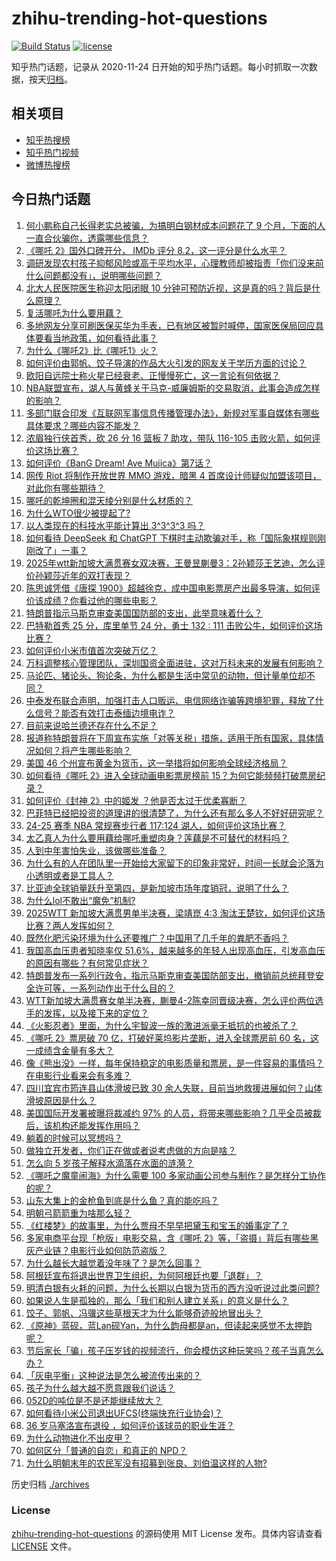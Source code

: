 # zhihu-trending-hot-questions

[![Build Status](https://github.com/justjavac/zhihu-trending-hot-questions/workflows/ci/badge.svg?branch=master)](https://github.com/justjavac/zhihu-trending-hot-questions/actions)
[![license](https://img.shields.io/github/license/justjavac/zhihu-trending-hot-questions)](https://github.com/justjavac/zhihu-trending-hot-questions/blob/master/LICENSE)

知乎热门话题，记录从 2020-11-24
日开始的知乎热门话题。每小时抓取一次数据，按天[归档](./archives)。

## 相关项目

- [知乎热搜榜](https://github.com/justjavac/zhihu-trending-top-search)
- [知乎热门视频](https://github.com/justjavac/zhihu-trending-hot-video)
- [微博热搜榜](https://github.com/justjavac/weibo-trending-hot-search)

## 今日热门话题

<!-- BEGIN -->
<!-- 最后更新时间 Sun Feb 09 2025 13:13:16 GMT+0800 (China Standard Time) -->

1. [何小鹏称自己长得老实总被骗，为搞明白钢材成本问题花了 9 个月，下面的人一直合伙骗你，透露哪些信息？](https://www.zhihu.com/question/11622489427)
1. [《哪吒 2》国外口碑开分， IMDb 评分 8.2，这一评分是什么水平？](https://www.zhihu.com/question/11464139576)
1. [调研发现农村孩子抑郁风险或高于平均水平，心理教师却被指责「你们没来前什么问题都没有」，说明哪些问题？](https://www.zhihu.com/question/11637608099)
1. [北大人民医院医生称迎太阳闭眼 10 分钟可预防近视，这是真的吗？背后是什么原理？](https://www.zhihu.com/question/11597415606)
1. [复活哪吒为什么要用藕？](https://www.zhihu.com/question/11507545037)
1. [多地网友分享可刷医保买华为手表，已有地区被暂时喊停，国家医保局回应具体要看当地政策，如何看待此事？](https://www.zhihu.com/question/11609310296)
1. [为什么《哪吒2》比《哪吒1》火？](https://www.zhihu.com/question/11553068547)
1. [如何评价由郭帆、饺子导演的作品大火引发的网友关于学历方面的讨论？](https://www.zhihu.com/question/11567943398)
1. [欧阳自远院士称火星已经衰老、正慢慢死亡，这一言论有何依据？](https://www.zhihu.com/question/11430978362)
1. [NBA联盟宣布，湖人与黄蜂关于马克-威廉姆斯的交易取消，此事会造成怎样的影响？](https://www.zhihu.com/question/11701070533)
1. [多部门联合印发《互联网军事信息传播管理办法》，新规对军事自媒体有哪些具体要求？哪些内容不能发？](https://www.zhihu.com/question/11647575537)
1. [浓眉独行侠首秀，砍 26 分 16 篮板 7 助攻，带队 116-105 击败火箭，如何评价这场比赛？](https://www.zhihu.com/question/11683593382)
1. [如何评价《BanG Dream! Ave Mujica》第7话？](https://www.zhihu.com/question/9649638564)
1. [网传 Riot 将制作开放世界 MMO 游戏，暗黑 4 首席设计师疑似加盟该项目，对此你有哪些期待？](https://www.zhihu.com/question/11546582583)
1. [哪吒的乾坤圈和混天绫分别是什么材质的？](https://www.zhihu.com/question/300702342)
1. [为什么WTO很少被提起了?](https://www.zhihu.com/question/9002081988)
1. [以人类现在的科技水平能计算出 3^3^3^3 吗？](https://www.zhihu.com/question/664518808)
1. [如何看待 DeepSeek 和 ChatGPT 下棋时主动欺骗对手，称「国际象棋规则刚刚改了」一事？](https://www.zhihu.com/question/10979868085)
1. [2025年wtt新加坡大满贯赛女双决赛，王曼昱蒯曼3：2孙颖莎王艺迪，怎么评价孙颖莎近年的双打表现？](https://www.zhihu.com/question/11663572565)
1. [陈思诚凭借《唐探 1900》超越徐克，成中国电影票房产出最多导演，如何评价该成绩？你看过他的哪些电影？](https://www.zhihu.com/question/11660431999)
1. [特朗普指示马斯克审查美国国防部的支出，此举意味着什么？](https://www.zhihu.com/question/11601616239)
1. [巴特勒首秀 25 分，库里单节 24 分，勇士 132 : 111 击败公牛，如何评价这场比赛？](https://www.zhihu.com/question/11694817809)
1. [如何评价小米市值首次突破万亿？](https://www.zhihu.com/question/11478643952)
1. [万科调整核心管理团队，深圳国资全面进驻，这对万科未来的发展有何影响？](https://www.zhihu.com/question/11516045737)
1. [马论匹、猪论头、狗论条，为什么都是生活中常见的动物，但计量单位却不同？](https://www.zhihu.com/question/599754988)
1. [中泰发布联合声明，加强打击人口贩运、电信网络诈骗等跨境犯罪，释放了什么信号？能否有效打击泰缅边境电诈？](https://www.zhihu.com/question/11616194913)
1. [目前来说哈兰德还存在什么不足？](https://www.zhihu.com/question/392857085)
1. [报道称特朗普将在下周宣布实施「对等关税」措施，适用于所有国家，具体情况如何？将产生哪些影响？](https://www.zhihu.com/question/11616784630)
1. [美国 46 个州宣布黄金为货币，这一举措将如何影响全球经济格局？](https://www.zhihu.com/question/11440792494)
1. [如何看待《哪吒 2》进入全球动画电影票房榜前 15？为何它能频频打破票房纪录？](https://www.zhihu.com/question/11627312403)
1. [如何评价《封神 2》中的姬发 ？他是否太过于优柔寡断？](https://www.zhihu.com/question/10817660788)
1. [巴菲特已经把投资的道理讲的很清楚了，为什么还有那么多人不好好研究呢？](https://www.zhihu.com/question/10950574403)
1. [24-25 赛季 NBA 常规赛步行者 117:124 湖人，如何评价这场比赛？](https://www.zhihu.com/question/11684202604)
1. [太乙真人为什么要用藕给哪吒重塑肉身？莲藕是不可替代的材料吗？](https://www.zhihu.com/question/11485297217)
1. [人到中年害怕失业，该做哪些准备？](https://www.zhihu.com/question/7274831674)
1. [为什么有的人在团队里一开始给大家留下的印象非常好，时间一长就会沦落为小透明或者是工具人？](https://www.zhihu.com/question/11469678428)
1. [比亚迪全球销量跃升至第四，是新加坡市场年度销冠，说明了什么？](https://www.zhihu.com/question/11605040497)
1. [为什么lol不敢出“魔免”机制?](https://www.zhihu.com/question/5322304953)
1. [2025WTT 新加坡大满贯男单半决赛，梁靖崑 4:3 淘汰王楚钦，如何评价这场比赛？两人发挥如何？](https://www.zhihu.com/question/11655635776)
1. [既然化肥污染环境为什么还要推广？中国用了几千年的粪肥不香吗？](https://www.zhihu.com/question/631127454)
1. [我国高血压患者知晓率仅 51.6%，越来越多的年轻人出现高血压，引发高血压的原因有哪些？有何常见症状？](https://www.zhihu.com/question/6835821699)
1. [特朗普发布一系列行政令，指示马斯克审查美国防部支出，撤销前总统拜登安全许可等，一系列动作出于什么目的？](https://www.zhihu.com/question/11599374868)
1. [WTT新加坡大满贯赛女单半决赛，蒯曼4-2陈幸同晋级决赛，怎么评价两位选手的发挥，以及接下来的定位？](https://www.zhihu.com/question/11631957704)
1. [《火影忍者》里面，为什么宇智波一族的激进派毫无抵抗的也被杀了？](https://www.zhihu.com/question/7045647294)
1. [《哪吒 2》票房破 70 亿，打破好莱坞影片垄断，进入全球票房前 60 名，这一成绩含金量有多大？](https://www.zhihu.com/question/11620265344)
1. [像《熊出没》一样，每年保持稳定的电影质量和票房，是一件容易的事情吗？在电影行业看来会有多难？](https://www.zhihu.com/question/10937888001)
1. [四川宜宾市筠连县山体滑坡已致 30 余人失联，目前当地救援进展如何？山体滑坡原因是什么？](https://www.zhihu.com/question/11628839228)
1. [美国国际开发署被曝将裁减约 97% 的人员，将带来哪些影响？几乎全员被裁后，该机构还能发挥作用吗？](https://www.zhihu.com/question/11553359173)
1. [躺着的时候可以冥想吗？](https://www.zhihu.com/question/28699524)
1. [做独立开发者，你们正在做或者说考虑做的方向是啥？](https://www.zhihu.com/question/642846274)
1. [怎么向 5 岁孩子解释水滴落在水面的涟漪？](https://www.zhihu.com/question/10558705928)
1. [《哪吒之魔童闹海》为什么需要 100 多家动画公司参与制作？是怎样分工协作的呢？](https://www.zhihu.com/question/11423379494)
1. [山东大集上的金枪鱼到底是什么鱼？真的能吃吗？](https://www.zhihu.com/question/10718882798)
1. [明朝弓箭箭重为啥那么轻？](https://www.zhihu.com/question/646621123)
1. [《红楼梦》的故事里，为什么贾母不早早把黛玉和宝玉的婚事定了？](https://www.zhihu.com/question/11358096753)
1. [多家电商平台现「枪版」电影交易，含《哪吒 2》等，「盗摄」背后有哪些黑灰产业链？电影行业如何防范盗版？](https://www.zhihu.com/question/11539224236)
1. [为什么越长大越觉着没年味了？是怎么回事？](https://www.zhihu.com/question/10974889595)
1. [阿根廷宣布将退出世界卫生组织，为何阿根廷也要「退群」？](https://www.zhihu.com/question/11403843615)
1. [明清白银有火耗的问题，为什么长期以白银为货币的西方没听说过此类问题?](https://www.zhihu.com/question/4987054695)
1. [如果说人生是孤独的，那么「我们和别人建立关系」的意义是什么？](https://www.zhihu.com/question/11506105974)
1. [饺子、郭帆、冯骥这些草根天才为什么能够奇迹般地冒出头？](https://www.zhihu.com/question/11467696113)
1. [《原神》蓝砚，蓝Lan砚Yan，为什么韵母都是an，但读起来感觉不太押韵呢？](https://www.zhihu.com/question/11292215545)
1. [节后家长「骗」孩子压岁钱的视频流行，你会模仿这种玩笑吗？孩子当真怎么办？](https://www.zhihu.com/question/11502904460)
1. [「灰电平衡」这种说法是怎么被流传出来的？](https://www.zhihu.com/question/628806176)
1. [孩子为什么越大越不愿意跟我们说话？](https://www.zhihu.com/question/9092627046)
1. [052D的吨位是不是还能继续放大？](https://www.zhihu.com/question/11125635077)
1. [如何看待小米公司退出UFCS(终端快充行业协会)？](https://www.zhihu.com/question/11483419102)
1. [36 岁马塞洛宣布退役 ，如何评价该球员的职业生涯？](https://www.zhihu.com/question/11462207454)
1. [为什么动物进化不出皮甲？](https://www.zhihu.com/question/642487105)
1. [如何区分「普通的自恋」和真正的 NPD？](https://www.zhihu.com/question/8936167765)
1. [为什么明朝末年的农民军没有招募到张良、刘伯温这样的人物?](https://www.zhihu.com/question/11239092714)

<!-- END -->

历史归档 [./archives](./archives)

### License

[zhihu-trending-hot-questions](https://github.com/justjavac/zhihu-trending-hot-questions)
的源码使用 MIT License 发布。具体内容请查看 [LICENSE](./LICENSE) 文件。
